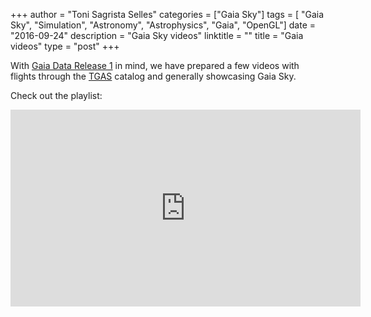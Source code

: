 +++
author = "Toni Sagrista Selles"
categories = ["Gaia Sky"]
tags = [ "Gaia Sky", "Simulation", "Astronomy", "Astrophysics", "Gaia", "OpenGL"]
date = "2016-09-24"
description = "Gaia Sky videos"
linktitle = ""
title = "Gaia videos"
type = "post"
+++

With [Gaia Data Release 1](http://sci.esa.int/gaia/58210-gaia-data-release-1/) in mind, we have prepared a few videos with flights through the [TGAS](http://www.cosmos.esa.int/web/gaia/iow_20150115) catalog and generally showcasing Gaia Sky.

Check out the playlist:

<iframe width="560" height="315" src="https://www.youtube.com/embed/videoseries?list=PLDZ2SS9VxN5tZYcjya_KExcqtqba_NWUk" frameborder="0" allowfullscreen></iframe>
